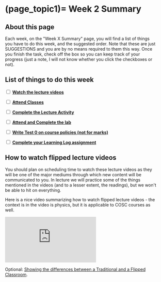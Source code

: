 (page_topic1)=
Week 2 Summary
=======================

## About this page

Each week, on the "Week X Summary" page, you will find a list of things you have to do this week, and the suggested order. 
Note that these are just SUGGESTIONS and you are by no means required to them this way. 
Once you finish the task, check off the box so you can keep track of your progress (just a note, I will not know whether you click the checkboxes or not).

## List of things to do this week

<label><input type="checkbox" id="week02_task1" class="box"> [**Watch the lecture videos**](videos.md)</input></label>

<label><input type="checkbox" id="week02_task2" class="box"> [**Attend Classes**](class2A.ipynb) </input></label>

<label><input type="checkbox" id="week02_task3" class="box"> [**Complete the Lecture Activity**](activity/README.md) </input></label>

<label><input type="checkbox" id="week02_task4" class="box"> [**Attend and Complete the lab**](lab/README.md) </input></label>

<label><input type="checkbox" id="week02_task5" class="box"> [**Write Test 0 on course policies (not for marks)**](test.md) </input></label>

<label><input type="checkbox" id="week02_task6" class="box"> [**Complete your Learning Log assignment**](learninglog.md) </input></label>

## How to watch flipped lecture videos

You should plan on scheduling time to watch these lecture videos as they will be one of the major mediums through which new content will be communicated to you.
In lecture we will practice some of the things mentioned in the videos (and to a lesser extent, the readings), but we won't be able to hit on everything.

Here is a nice video summarizing how to watch flipped lecture videos - the context is in the video is physics, but it is applicable to COSC courses as well.

<div class="container youtube">
<iframe class="responsive-iframe" src="https://www.youtube-nocookie.com/embed/PPc8nY6Tcns" frameborder="0" allow="accelerometer; autoplay="0"; encrypted-media; gyroscope; picture-in-picture" allowfullscreen></iframe>
</div>

Optional: [Showing the differences between a Traditional and a Flipped Classroom](https://www.youtube.com/watch?v=yzMFdDT6FSA).
